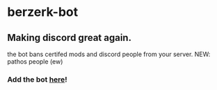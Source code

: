 # berzerk-bot
## Making discord great again.
the bot bans certifed mods and discord people from your server. NEW: pathos people (ew)

### Add the bot [here](https://discord.com/oauth2/authorize?client_id=925963938477256814&scope=bot&permissions=4)!
